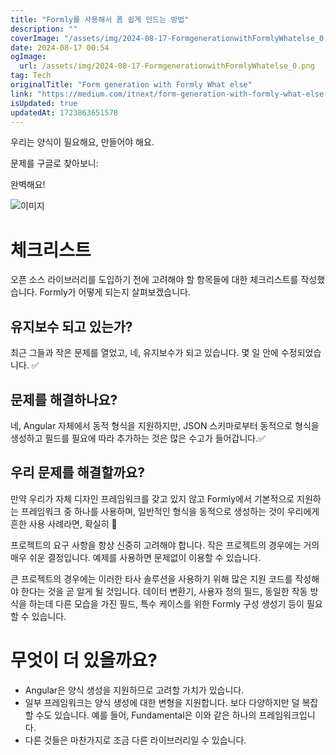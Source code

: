 ```yaml
---
title: "Formly를 사용해서 폼 쉽게 만드는 방법"
description: ""
coverImage: "/assets/img/2024-08-17-FormgenerationwithFormlyWhatelse_0.png"
date: 2024-08-17 00:54
ogImage:
  url: /assets/img/2024-08-17-FormgenerationwithFormlyWhatelse_0.png
tag: Tech
originalTitle: "Form generation with Formly What else"
link: "https://medium.com/itnext/form-generation-with-formly-what-else-01f0694f0e86"
isUpdated: true
updatedAt: 1723863651578
---
```


우리는 양식이 필요해요, 만들어야 해요.

문제를 구글로 찾아보니:

완벽해요!

![이미지](/assets/img/2024-08-17-FormgenerationwithFormlyWhatelse_0.png)

<div class="content-ad"></div>

# 체크리스트

오픈 소스 라이브러리를 도입하기 전에 고려해야 할 항목들에 대한 체크리스트를 작성했습니다. Formly가 어떻게 되는지 살펴보겠습니다.

## 유지보수 되고 있는가?

최근 그들과 작은 문제를 열었고, 네, 유지보수가 되고 있습니다. 몇 일 안에 수정되었습니다. ✅

<div class="content-ad"></div>

## 문제를 해결하나요?

네, Angular 자체에서 동적 형식을 지원하지만, JSON 스키마로부터 동적으로 형식을 생성하고 필드를 필요에 따라 추가하는 것은 많은 수고가 들어갑니다.✅

## 우리 문제를 해결할까요?

만약 우리가 자체 디자인 프레임워크를 갖고 있지 않고 Formly에서 기본적으로 지원하는 프레임워크 중 하나를 사용하며, 일반적인 형식을 동적으로 생성하는 것이 우리에게 흔한 사용 사례라면, 확실히 💯

<div class="content-ad"></div>

프로젝트의 요구 사항을 항상 신중히 고려해야 합니다. 작은 프로젝트의 경우에는 거의 매우 쉬운 결정입니다. 예제를 사용하면 문제없이 이용할 수 있습니다.

큰 프로젝트의 경우에는 이러한 타사 솔루션을 사용하기 위해 많은 지원 코드를 작성해야 한다는 것을 곧 알게 될 것입니다. 데이터 변환기, 사용자 정의 필드, 동일한 작동 방식을 하는데 다른 모습을 가진 필드, 특수 케이스를 위한 Formly 구성 생성기 등이 필요할 수 있습니다.

# 무엇이 더 있을까요?

- Angular은 양식 생성을 지원하므로 고려할 가치가 있습니다.
- 일부 프레임워크는 양식 생성에 대한 변형을 지원합니다. 보다 다양하지만 덜 복잡할 수도 있습니다. 예를 들어, Fundamental은 이와 같은 하나의 프레임워크입니다.
- 다른 것들은 마찬가지로 조금 다른 라이브러리일 수 있습니다.
